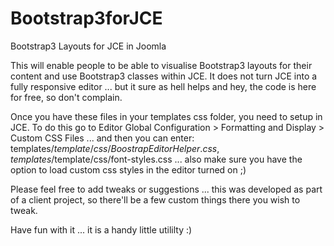 Bootstrap3forJCE
================

Bootstrap3 Layouts for JCE in Joomla

This will enable people to be able to visualise Bootstrap3 layouts for their content and use Bootstrap3 classes within JCE.  It does not turn JCE into a fully responsive editor ... but it sure as hell helps and hey, the code is here for free, so don't complain.

Once you have these files in your templates css folder, you need to setup in JCE.
To do this go to Editor Global Configuration > Formatting and Display > Custom CSS Files ... and then you can enter:
templates/$template/css/BoostrapEditorHelper.css,
templates/$template/css/font-styles.css
... also make sure you have the option to load custom css styles in the editor turned on ;)

Please feel free to add tweaks or suggestions ... this was developed as part of a client project, so there'll be a few custom things there you wish to tweak.

Have fun with it ... it is a handy little utililty :)
